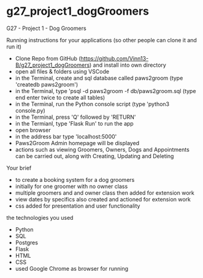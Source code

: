 # g27_project1_dogGroomers
G27 - Project 1 - Dog Groomers

Running instructions for your applications (so other people can clone it and run it)
- Clone Repo from GitHub (https://github.com/Vinn13-B/g27_project1_dogGroomers) and install into own directory
- open all files & folders using VSCode
- in the Terminal, create and sql database called paws2groom (type 'createdb paws2groom')
- in the Terminal, type 'psql -d paws2groom -f db/paws2groom.sql (type end enter twice to create all tables)
- in the Terminal, run the Python console script (type 'python3 console.py)
- in the Terminal, press 'Q' followed by 'RETURN'
- in the Termianl, type 'Flask Run' to run the app
- open browser
- in the address bar type 'localhost:5000'
- Paws2Groom Admin homepage will be displayed
- actions such as viewing Groomers, Owners, Dogs and Appointments can be carried out, along with Creating, Updating and Deleting

Your brief
- to create a booking system for a dog groomers
- initially for one groomer with no owner class
- multiple groomers and and owner class then added for extension work
- view dates by specifics also created and actioned for extension work
- css added for presentation and user functionality

the technologies you used
- Python
- SQL
- Postgres
- Flask
- HTML
- CSS
- used Google Chrome as browser for running
